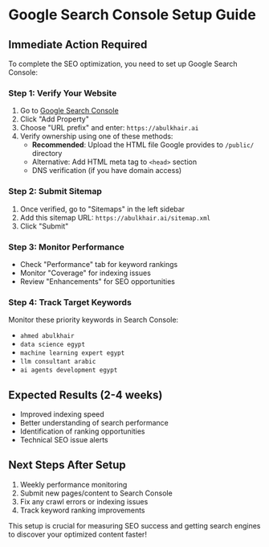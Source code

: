 # Google Search Console Setup Guide

## Immediate Action Required

To complete the SEO optimization, you need to set up Google Search Console:

### Step 1: Verify Your Website
1. Go to [Google Search Console](https://search.google.com/search-console/)
2. Click "Add Property"
3. Choose "URL prefix" and enter: `https://abulkhair.ai`
4. Verify ownership using one of these methods:
   - **Recommended**: Upload the HTML file Google provides to `/public/` directory
   - Alternative: Add HTML meta tag to `<head>` section
   - DNS verification (if you have domain access)

### Step 2: Submit Sitemap
1. Once verified, go to "Sitemaps" in the left sidebar
2. Add this sitemap URL: `https://abulkhair.ai/sitemap.xml`
3. Click "Submit"

### Step 3: Monitor Performance
- Check "Performance" tab for keyword rankings
- Monitor "Coverage" for indexing issues
- Review "Enhancements" for SEO opportunities

### Step 4: Track Target Keywords
Monitor these priority keywords in Search Console:
- `ahmed abulkhair`
- `data science egypt`
- `machine learning expert egypt`
- `llm consultant arabic`
- `ai agents development egypt`

## Expected Results (2-4 weeks)
- Improved indexing speed
- Better understanding of search performance
- Identification of ranking opportunities
- Technical SEO issue alerts

## Next Steps After Setup
1. Weekly performance monitoring
2. Submit new pages/content to Search Console
3. Fix any crawl errors or indexing issues
4. Track keyword ranking improvements

This setup is crucial for measuring SEO success and getting search engines to discover your optimized content faster!